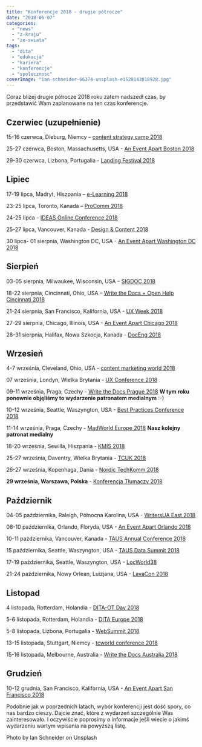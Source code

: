 ```yaml
---
title: "Konferencje 2018 - drugie półrocze"
date: "2018-06-07"
categories: 
  - "news"
  - "z-kraju"
  - "ze-swiata"
tags: 
  - "dita"
  - "edukacja"
  - "kariera"
  - "konferencje"
  - "spolecznosc"
coverImage: "ian-schneider-66374-unsplash-e1528143818928.jpg"
---
```


Coraz bliżej drugie półrocze 2018 roku zatem nadszedł czas, by przedstawić Wam zaplanowane na ten czas konferencje.

## Czerwiec (uzupełnienie)

15-16 czerwca, Dieburg, Niemcy – [content strategy camp 2018](http://www.cscamp.de/)

25-27 czerwca, Boston, Massachusetts, USA - [An Event Apart Boston 2018](https://aneventapart.com/event/boston-2018)

29-30 czerwca, Lizbona, Portugalia - [Landing Festival 2018](https://landingfestival.com/lisbon)

## Lipiec

17-19 lipca, Madryt, Hiszpania – [e-Learning 2018](http://elearning-conf.org/)

23-25 lipca, Toronto, Kanada – [ProComm 2018](http://procomm2018.utoronto.ca/)

24-25 lipca – [IDEAS Online Conference 2018](https://ideas.infomanagementcenter.com/)

25-27 lipca, Vancouver, Kanada - [Design & Content 2018](https://content.design/)

30 lipca- 01 sierpnia, Washington DC, USA - [An Event Apart Washington DC 2018](https://aneventapart.com/event/washington-dc-2018)

## Sierpień

03-05 sierpnia, Milwaukee, Wisconsin, USA – [SIGDOC 2018](https://sigdoc.acm.org/conference/2018/)

18-22 sierpnia, Cincinnati, Ohio, USA – [Write the Docs + Open Help Cincinnati 2018](http://www.writethedocs.org/conf/cincinnati/2018/)

21-24 sierpnia, San Francisco, Kalifornia, USA - [UX Week 2018](http://uxweek.com/)

27-29 sierpnia, Chicago, Illinois, USA - [An Event Apart Chicago 2018](https://aneventapart.com/event/chicago-2018)

28-31 sierpnia, Halifax, Nowa Szkocja, Kanada - [DocEng 2018](https://doceng.org/doceng2018/index)

## Wrzesień

4-7 września, Cleveland, Ohio, USA - [content marketing world 2018](https://www.contentmarketingworld.com/)

07 września, Londyn, Wielka Brytania - [UX Conference 2018](http://theuxconf.com/)

09-11 września, Praga, Czechy - [Write the Docs Prague 2018](http://www.writethedocs.org/conf/prague/2018/) **W tym roku ponownie objęliśmy to wydarzenie patronatem medialnym** :-)

10-12 września, Seattle, Waszyngton, USA - [Best Practices Conference 2018](https://bp.infomanagementcenter.com/)

11-14 września, Praga, Czechy - [MadWorld Europe 2018](https://www.madcapsoftware.com/conference/madworld-europe-2018/?utm_source=TechWriterPL&utm_medium=Banner&utm_campaign=MadWorldEU2018) **Nasz kolejny patronat medialny**

18-20 września, Sewilla, Hiszpania - [KMIS 2018](http://www.kmis.ic3k.org/)

25-27 września, Daventry, Wielka Brytania - [TCUK 2018](http://technicalcommunicationuk.com/)

26-27 września, Kopenhaga, Dania - [Nordic TechKomm 2018](https://nordic-techkomm.com/)

**29 września, Warszawa, Polska** - [Konferencja Tłumaczy 2018](https://www.konferencjatlumaczy.pl/)

## Październik

04-05 października, Raleigh, Północna Karolina, USA - [WritersUA East 2018](http://conference.writersua.com/techcomm/)

08-10 października, Orlando, Floryda, USA - [An Event Apart Orlando 2018](https://aneventapart.com/event/orlando-2018)

10-11 października, Vancouver, Kanada - [TAUS Annual Conference 2018](https://www.taus.net/events/conferences/48-taus-annual-conference-2018)

15 października, Seattle, Waszyngton, USA - [TAUS Data Summit 2018](https://www.taus.net/events/conferences/46-taus-data-summit-2018)

17-19 października, Seattle, Waszyngton, USA - [LocWorld38](https://locworld.com/events/locworld38-seattle-2018/)

21-24 października, Nowy Orlean, Luizjana, USA - [LavaCon 2018](https://lavacon.org/2018/)

## Listopad

4 listopada, Rotterdam, Holandia - [DITA-OT Day 2018](https://www.oxygenxml.com/events/2018/dita-ot_day.html)

5-6 listopada, Rotterdam, Holandia - [DITA Europe 2018](https://ditaeurope.infomanagementcenter.com/)

5-8 listopada, Lizbona, Portugalia - [WebSummit 2018](https://websummit.com/)

13-15 listopada, Stuttgart, Niemcy - [tcworld conference 2018](http://conferences.tekom.de/tcworld18/registration/)

15-16 listopada, Melbourne, Australia - [Write the Docs Australia 2018](http://www.writethedocs.org/conf/australia/2018/)

## Grudzień

10-12 grudnia, San Francisco, Kalifornia, USA - [An Event Apart San Francisco 2018](https://aneventapart.com/event/san-francisco-2018)

Podobnie jak w poprzednich latach, wybór konferencji jest dość spory, co nas bardzo cieszy. Dajcie znać, które z wydarzeń szczególnie Was zainteresowało. I oczywiście poprosimy o informacje jeśli wiecie o jakimś wydarzeniu wartym wpisania na powyższą listę.

Photo by Ian Schneider on Unsplash
